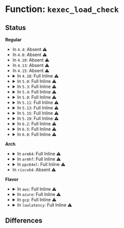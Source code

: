 # Function: <code>kexec_load_check</code>

## Status
<b>Regular</b>
<ul>
<li>
In <code>4.4</code>: Absent ⚠️
</li>
<li>
In <code>4.8</code>: Absent ⚠️
</li>
<li>
In <code>4.10</code>: Absent ⚠️
</li>
<li>
In <code>4.13</code>: Absent ⚠️
</li>
<li>
In <code>4.15</code>: Absent ⚠️
</li>
<li>
<details>
<summary>In <code>4.18</code>: Full Inline ⚠️</summary>

**Collision:** Unique Static

**Inline:** Full

**Transformation:** False

**Instances:**

```
In kernel/kexec.c (ffffffff811386ce)
Location: kernel/kexec.c:195
Inline: True
Inline callers:
  - kernel/kexec.c:__x32_compat_sys_kexec_load
  - kernel/kexec.c:__ia32_compat_sys_kexec_load
  - kernel/kexec.c:__ia32_sys_kexec_load
  - kernel/kexec.c:__x64_sys_kexec_load
```
</details>
</li>
<li>
<details>
<summary>In <code>5.0</code>: Full Inline ⚠️</summary>

**Collision:** Unique Static

**Inline:** Full

**Transformation:** False

**Instances:**

```
In kernel/kexec.c (ffffffff81143f4e)
Location: kernel/kexec.c:196
Inline: True
Inline callers:
  - kernel/kexec.c:__x32_compat_sys_kexec_load
  - kernel/kexec.c:__x32_compat_sys_kexec_load
  - kernel/kexec.c:__ia32_compat_sys_kexec_load
  - kernel/kexec.c:__ia32_compat_sys_kexec_load
  - kernel/kexec.c:__ia32_sys_kexec_load
  - kernel/kexec.c:__ia32_sys_kexec_load
  - kernel/kexec.c:__x64_sys_kexec_load
  - kernel/kexec.c:__x64_sys_kexec_load
```
</details>
</li>
<li>
<details>
<summary>In <code>5.3</code>: Full Inline ⚠️</summary>

**Collision:** Unique Static

**Inline:** Full

**Transformation:** False

**Instances:**

```
In kernel/kexec.c (ffffffff8114f2ae)
Location: kernel/kexec.c:194
Inline: True
Inline callers:
  - kernel/kexec.c:__x32_compat_sys_kexec_load
  - kernel/kexec.c:__x32_compat_sys_kexec_load
  - kernel/kexec.c:__ia32_compat_sys_kexec_load
  - kernel/kexec.c:__ia32_compat_sys_kexec_load
  - kernel/kexec.c:__ia32_sys_kexec_load
  - kernel/kexec.c:__ia32_sys_kexec_load
  - kernel/kexec.c:__x64_sys_kexec_load
  - kernel/kexec.c:__x64_sys_kexec_load
```
</details>
</li>
<li>
<details>
<summary>In <code>5.4</code>: Full Inline ⚠️</summary>

**Collision:** Unique Static

**Inline:** Full

**Transformation:** False

**Instances:**

```
In kernel/kexec.c (ffffffff8115afae)
Location: kernel/kexec.c:194
Inline: True
Inline callers:
  - kernel/kexec.c:__x32_compat_sys_kexec_load
  - kernel/kexec.c:__x32_compat_sys_kexec_load
  - kernel/kexec.c:__ia32_compat_sys_kexec_load
  - kernel/kexec.c:__ia32_compat_sys_kexec_load
  - kernel/kexec.c:__ia32_sys_kexec_load
  - kernel/kexec.c:__ia32_sys_kexec_load
  - kernel/kexec.c:__x64_sys_kexec_load
  - kernel/kexec.c:__x64_sys_kexec_load
```
</details>
</li>
<li>
<details>
<summary>In <code>5.8</code>: Full Inline ⚠️</summary>

**Collision:** Unique Static

**Inline:** Full

**Transformation:** False

**Instances:**

```
In kernel/kexec.c (ffffffff8116be1e)
Location: kernel/kexec.c:198
Inline: True
Inline callers:
  - kernel/kexec.c:__x32_compat_sys_kexec_load
  - kernel/kexec.c:__x32_compat_sys_kexec_load
  - kernel/kexec.c:__ia32_compat_sys_kexec_load
  - kernel/kexec.c:__ia32_compat_sys_kexec_load
  - kernel/kexec.c:__ia32_sys_kexec_load
  - kernel/kexec.c:__ia32_sys_kexec_load
  - kernel/kexec.c:__x64_sys_kexec_load
  - kernel/kexec.c:__x64_sys_kexec_load
```
</details>
</li>
<li>
<details>
<summary>In <code>5.11</code>: Full Inline ⚠️</summary>

**Collision:** Unique Static

**Inline:** Full

**Transformation:** False

**Instances:**

```
In kernel/kexec.c (ffffffff8116850e)
Location: kernel/kexec.c:198
Inline: True
Inline callers:
  - kernel/kexec.c:__x32_compat_sys_kexec_load
  - kernel/kexec.c:__x32_compat_sys_kexec_load
  - kernel/kexec.c:__ia32_compat_sys_kexec_load
  - kernel/kexec.c:__ia32_compat_sys_kexec_load
  - kernel/kexec.c:__ia32_sys_kexec_load
  - kernel/kexec.c:__ia32_sys_kexec_load
  - kernel/kexec.c:__x64_sys_kexec_load
  - kernel/kexec.c:__x64_sys_kexec_load
```
</details>
</li>
<li>
<details>
<summary>In <code>5.13</code>: Full Inline ⚠️</summary>

**Collision:** Unique Static

**Inline:** Full

**Transformation:** False

**Instances:**

```
In kernel/kexec.c (ffffffff811692ae)
Location: kernel/kexec.c:198
Inline: True
Inline callers:
  - kernel/kexec.c:__x32_compat_sys_kexec_load
  - kernel/kexec.c:__x32_compat_sys_kexec_load
  - kernel/kexec.c:__ia32_compat_sys_kexec_load
  - kernel/kexec.c:__ia32_compat_sys_kexec_load
  - kernel/kexec.c:__ia32_sys_kexec_load
  - kernel/kexec.c:__ia32_sys_kexec_load
  - kernel/kexec.c:__x64_sys_kexec_load
  - kernel/kexec.c:__x64_sys_kexec_load
```
</details>
</li>
<li>
<details>
<summary>In <code>5.15</code>: Full Inline ⚠️</summary>

**Collision:** Unique Static

**Inline:** Full

**Transformation:** False

**Instances:**

```
In kernel/kexec.c (ffffffff8118ec41)
Location: kernel/kexec.c:193
Inline: True
Inline callers:
  - kernel/kexec.c:__do_compat_sys_kexec_load
  - kernel/kexec.c:__do_compat_sys_kexec_load
  - kernel/kexec.c:__ia32_sys_kexec_load
  - kernel/kexec.c:__ia32_sys_kexec_load
  - kernel/kexec.c:__x64_sys_kexec_load
  - kernel/kexec.c:__x64_sys_kexec_load
```
</details>
</li>
<li>
<details>
<summary>In <code>5.19</code>: Full Inline ⚠️</summary>

**Collision:** Unique Static

**Inline:** Full

**Transformation:** False

**Instances:**

```
In kernel/kexec.c (ffffffff811be361)
Location: kernel/kexec.c:193
Inline: True
Inline callers:
  - kernel/kexec.c:__do_compat_sys_kexec_load
  - kernel/kexec.c:__do_compat_sys_kexec_load
  - kernel/kexec.c:__ia32_sys_kexec_load
  - kernel/kexec.c:__ia32_sys_kexec_load
  - kernel/kexec.c:__x64_sys_kexec_load
  - kernel/kexec.c:__x64_sys_kexec_load
```
</details>
</li>
<li>
<details>
<summary>In <code>6.2</code>: Full Inline ⚠️</summary>

**Collision:** Unique Static

**Inline:** Full

**Transformation:** False

**Instances:**

```
In kernel/kexec.c (ffffffff81200451)
Location: kernel/kexec.c:190
Inline: True
Inline callers:
  - kernel/kexec.c:__do_compat_sys_kexec_load
  - kernel/kexec.c:__do_compat_sys_kexec_load
  - kernel/kexec.c:__ia32_sys_kexec_load
  - kernel/kexec.c:__ia32_sys_kexec_load
  - kernel/kexec.c:__x64_sys_kexec_load
  - kernel/kexec.c:__x64_sys_kexec_load
```
</details>
</li>
<li>
<details>
<summary>In <code>6.5</code>: Full Inline ⚠️</summary>

**Collision:** Unique Static

**Inline:** Full

**Transformation:** False

**Instances:**

```
In kernel/kexec.c (ffffffff812158b1)
Location: kernel/kexec.c:190
Inline: True
Inline callers:
  - kernel/kexec.c:__do_compat_sys_kexec_load
  - kernel/kexec.c:__do_compat_sys_kexec_load
  - kernel/kexec.c:__ia32_sys_kexec_load
  - kernel/kexec.c:__ia32_sys_kexec_load
  - kernel/kexec.c:__x64_sys_kexec_load
  - kernel/kexec.c:__x64_sys_kexec_load
```
</details>
</li>
<li>
<details>
<summary>In <code>6.8</code>: Full Inline ⚠️</summary>

**Collision:** Unique Static

**Inline:** Full

**Transformation:** False

**Instances:**

```
In kernel/kexec.c (ffffffff8122d861)
Location: kernel/kexec.c:195
Inline: True
Inline callers:
  - kernel/kexec.c:__do_compat_sys_kexec_load
  - kernel/kexec.c:__do_compat_sys_kexec_load
  - kernel/kexec.c:__ia32_sys_kexec_load
  - kernel/kexec.c:__ia32_sys_kexec_load
  - kernel/kexec.c:__x64_sys_kexec_load
  - kernel/kexec.c:__x64_sys_kexec_load
```
</details>
</li>
</ul>
<b>Arch</b>
<ul>
<li>
<details>
<summary>In <code>arm64</code>: Full Inline ⚠️</summary>

**Collision:** Unique Static

**Inline:** Full

**Transformation:** False

**Instances:**

```
In kernel/kexec.c (ffff8000101ca448)
Location: kernel/kexec.c:194
Inline: True
Inline callers:
  - kernel/kexec.c:__arm64_compat_sys_kexec_load
  - kernel/kexec.c:__arm64_compat_sys_kexec_load
  - kernel/kexec.c:__arm64_sys_kexec_load
  - kernel/kexec.c:__arm64_sys_kexec_load
```
</details>
</li>
<li>
<details>
<summary>In <code>armhf</code>: Full Inline ⚠️</summary>

**Collision:** Unique Static

**Inline:** Full

**Transformation:** False

**Instances:**

```
In kernel/kexec.c (c04111e8)
Location: kernel/kexec.c:194
Inline: True
Inline callers:
  - kernel/kexec.c:__se_sys_kexec_load
```
</details>
</li>
<li>
<details>
<summary>In <code>ppc64el</code>: Full Inline ⚠️</summary>

**Collision:** Unique Static

**Inline:** Full

**Transformation:** False

**Instances:**

```
In kernel/kexec.c (c000000000232e78)
Location: kernel/kexec.c:194
Inline: True
Inline callers:
  - kernel/kexec.c:__se_compat_sys_kexec_load
  - kernel/kexec.c:__se_compat_sys_kexec_load
  - kernel/kexec.c:__se_sys_kexec_load
  - kernel/kexec.c:__se_sys_kexec_load
```
</details>
</li>
<li>
In <code>riscv64</code>: Absent ⚠️
</li>
</ul>
<b>Flavor</b>
<ul>
<li>
<details>
<summary>In <code>aws</code>: Full Inline ⚠️</summary>

**Collision:** Unique Static

**Inline:** Full

**Transformation:** False

**Instances:**

```
In kernel/kexec.c (ffffffff811535ce)
Location: kernel/kexec.c:194
Inline: True
Inline callers:
  - kernel/kexec.c:__x32_compat_sys_kexec_load
  - kernel/kexec.c:__x32_compat_sys_kexec_load
  - kernel/kexec.c:__ia32_compat_sys_kexec_load
  - kernel/kexec.c:__ia32_compat_sys_kexec_load
  - kernel/kexec.c:__ia32_sys_kexec_load
  - kernel/kexec.c:__ia32_sys_kexec_load
  - kernel/kexec.c:__x64_sys_kexec_load
  - kernel/kexec.c:__x64_sys_kexec_load
```
</details>
</li>
<li>
<details>
<summary>In <code>azure</code>: Full Inline ⚠️</summary>

**Collision:** Unique Static

**Inline:** Full

**Transformation:** False

**Instances:**

```
In kernel/kexec.c (ffffffff811468ee)
Location: kernel/kexec.c:194
Inline: True
Inline callers:
  - kernel/kexec.c:__x32_compat_sys_kexec_load
  - kernel/kexec.c:__x32_compat_sys_kexec_load
  - kernel/kexec.c:__ia32_compat_sys_kexec_load
  - kernel/kexec.c:__ia32_compat_sys_kexec_load
  - kernel/kexec.c:__ia32_sys_kexec_load
  - kernel/kexec.c:__ia32_sys_kexec_load
  - kernel/kexec.c:__x64_sys_kexec_load
  - kernel/kexec.c:__x64_sys_kexec_load
```
</details>
</li>
<li>
<details>
<summary>In <code>gcp</code>: Full Inline ⚠️</summary>

**Collision:** Unique Static

**Inline:** Full

**Transformation:** False

**Instances:**

```
In kernel/kexec.c (ffffffff8115147e)
Location: kernel/kexec.c:194
Inline: True
Inline callers:
  - kernel/kexec.c:__x32_compat_sys_kexec_load
  - kernel/kexec.c:__x32_compat_sys_kexec_load
  - kernel/kexec.c:__ia32_compat_sys_kexec_load
  - kernel/kexec.c:__ia32_compat_sys_kexec_load
  - kernel/kexec.c:__ia32_sys_kexec_load
  - kernel/kexec.c:__ia32_sys_kexec_load
  - kernel/kexec.c:__x64_sys_kexec_load
  - kernel/kexec.c:__x64_sys_kexec_load
```
</details>
</li>
<li>
<details>
<summary>In <code>lowlatency</code>: Full Inline ⚠️</summary>

**Collision:** Unique Static

**Inline:** Full

**Transformation:** False

**Instances:**

```
In kernel/kexec.c (ffffffff8115e29e)
Location: kernel/kexec.c:194
Inline: True
Inline callers:
  - kernel/kexec.c:__x32_compat_sys_kexec_load
  - kernel/kexec.c:__x32_compat_sys_kexec_load
  - kernel/kexec.c:__ia32_compat_sys_kexec_load
  - kernel/kexec.c:__ia32_compat_sys_kexec_load
  - kernel/kexec.c:__ia32_sys_kexec_load
  - kernel/kexec.c:__ia32_sys_kexec_load
  - kernel/kexec.c:__x64_sys_kexec_load
  - kernel/kexec.c:__x64_sys_kexec_load
```
</details>
</li>
</ul>

## Differences
